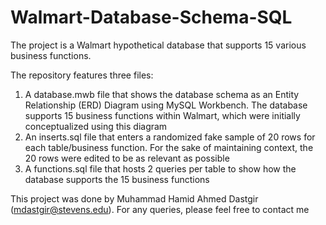 # Walmart-Database-Schema-SQL
The project is a Walmart hypothetical database that supports 15 various business functions.

The repository features three files:
1. A database.mwb file that shows the database schema as an Entity Relationship (ERD) Diagram using MySQL Workbench. The database supports 15 business functions within Walmart, which were initially conceptualized using this diagram
2. An inserts.sql file that enters a randomized fake sample of 20 rows for each table/business function. For the sake of maintaining context, the 20 rows were edited to be as relevant as possible
3. A functions.sql file that hosts 2 queries per table to show how the database supports the 15 business functions


This project was done by Muhammad Hamid Ahmed Dastgir (mdastgir@stevens.edu). For any queries, please feel free to contact me
